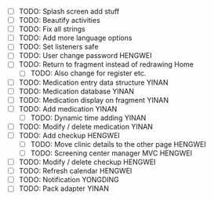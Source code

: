  - [ ] TODO: Splash screen add stuff
 - [ ] TODO: Beautify activities
 - [ ] TODO: Fix all strings
 - [ ] TODO: Add more language options
 - [ ] TODO: Set listeners safe
 - [ ] TODO: User change password HENGWEI
 - [ ] TODO: Return to fragment instead of redrawing Home
     - [ ] TODO: Also change for register etc.
 - [ ] TODO: Medication entry data structure YINAN
 - [ ] TODO: Medication database YINAN
 - [ ] TODO: Medication display on fragment YINAN
 - [ ] TODO: Add medication YINAN
     - [ ] TODO: Dynamic time adding YINAN
 - [ ] TODO: Modify / delete medication YINAN
 - [ ] TODO: Add checkup HENGWEI
     - [ ] TODO: Move clinic details to the other page HENGWEI
     - [ ] TODO: Screening center manager MVC HENGWEI
 - [ ] TODO: Modify / delete checkup HENGWEI
 - [ ] TODO: Refresh calendar HENGWEI
 - [ ] TODO: Notification YONGDING
 - [ ] TODO: Pack adapter YINAN
